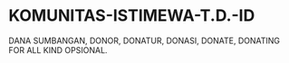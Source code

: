 # KOMUNITAS-ISTIMEWA-T.D.-ID
 DANA SUMBANGAN, DONOR, DONATUR, DONASI, DONATE, DONATING FOR ALL KIND OPSIONAL.
